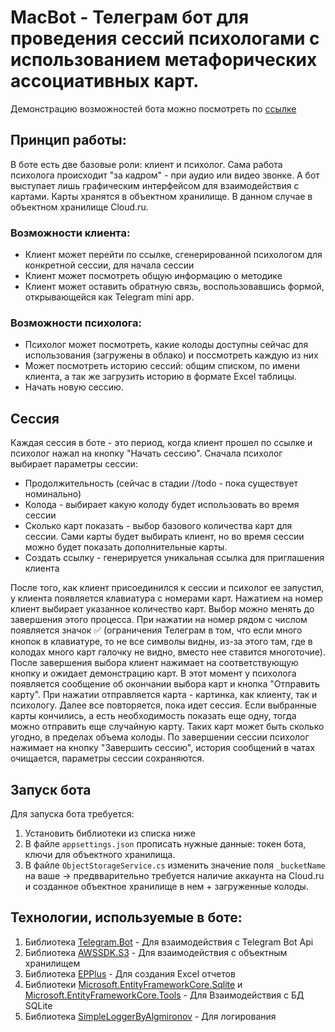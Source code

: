 # MacBot - Телеграм бот для проведения сессий психологами с использованием метафорических ассоциативных карт.

Демонстрацию возможностей бота можно посмотреть по [ссылке](https://rutube.ru/video/private/448de2ae010e8527e5b64ebbd83d751a/?p=c7Kl6UT5lMsaOwsQ8ZGdOw)

## Принцип работы:
В боте есть две базовые роли: клиент и психолог. Сама работа психолога происходит "за кадром" - при аудио или видео звонке. А бот выступает лишь графическим интерфейсом для взаимодействия с картами. 
Карты хранятся в объектном хранилище. В данном случае в объектном хранилище Cloud.ru. 

### Возможности клиента:
- Клиент может перейти по ссылке, сгенерированной психологом для конкретной сессии, для начала сессии
- Клиент может посмотреть общую информацию о методике
- Клиент может оставить обратную связь, воспользовавшись формой, открывающейся как Telegram mini app.

### Возможности психолога:
- Психолог может посмотреть, какие колоды доступны сейчас для использования (загружены в облако) и поссмотреть каждую из них
- Может посмотреть историю сессий: общим списком, по имени клиента, а так же загрузить историю в формате Excel таблицы.
- Начать новую сессию.

## Сессия
Каждая сессия в боте - это период, когда клиент прошел по ссылке и психолог нажал на кнопку "Начать сессию".
Сначала психолог выбирает параметры сессии:
- Продолжительность (сейчас в стадии //todo - пока существует номинально)
- Колода - выбирает какую колоду будет использовать во время сессии
- Сколько карт показать - выбор базового количества карт для сессии. Сами карты будет выбирать клиент, но во время сессии можно будет показать дополнительные карты.
- Создать ссылку - генерируется уникальная ссылка для приглашения клиента

После того, как клиент присоединился к сессии и психолог ее запустил, у клиента появляется клавиатура с номерами карт. Нажатием на номер клиент выбирает указанное количество карт. Выбор можно менять до завершения этого процесса. При нажатии на номер рядом с числом появляется значок ✅ (ограничения Телеграм в том, что если много кнопок в клавиатуре, то не все символы видны, из-за этого там, где в колодах много карт галочку не видно, вместо нее ставится многоточие).
После завершения выбора клиент нажимает на соответствующую кнопку и ожидает демонстрацию карт. В этот момент у психолога появляется сообщение об окончании выбора карт и кнопка "Отправить карту". При нажатии отправляется карта - картинка, как клиенту, так и психологу. Далее все повторяется, пока идет сессия. Если выбранные карты кончились, а есть необходимость показать еще одну, тогда можно отправить еще случайную карту. Таких карт может быть сколько угодно, в пределах объема колоды. 
По завершении сессии психолог нажимает на кнопку "Завершить сессию", история сообщений в чатах очищается, параметры сессии сохраняются.

## Запуск бота
Для запуска бота требуется:
1. Установить библиотеки из списка ниже
2. В файле `appsettings.json` прописать нужные данные: токен бота, ключи для объектного хранилища.
3. В файле `ObjectStorageService.cs` изменить значение поля `_bucketName` на ваше -> предвварительно требуется наличие аккаунта на Cloud.ru и созданное объектное хранилище в нем + загруженные колоды.

## Технологии, используемые в боте:
1. Библиотека [Telegram.Bot](https://github.com/TelegramBots/telegram.bot) - Для взаимодействия с Telegram Bot Api
2. Библиотека [AWSSDK.S3](https://github.com/aws/aws-sdk-net/) - Для взаимодействия с объектным хранилищем
3. Библиотека [EPPlus](https://github.com/EPPlusSoftware/EPPlus) - Для создания Excel отчетов
4. Библиотеки [Microsoft.EntityFrameworkCore.Sqlite](https://learn.microsoft.com/ru-ru/ef/core/) и [Microsoft.EntityFrameworkCore.Tools](https://learn.microsoft.com/ru-ru/ef/core/) - Для Взаимодействия с БД SQLite
5. Библиотека [SimpleLoggerByAlgmironov](https://github.com/algmironov/SimpleLogger) - Для логирования
